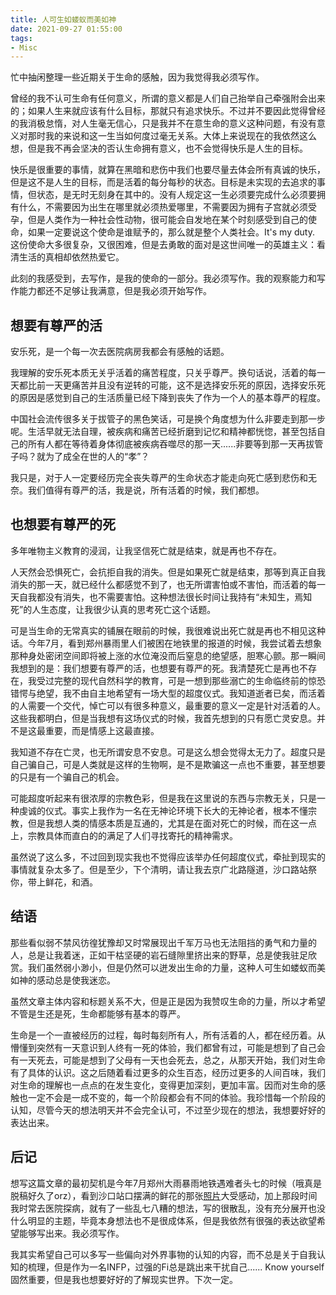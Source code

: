 ```yaml
---
title: 人可生如蝼蚁而美如神
date: 2021-09-27 01:55:00
tags:
- Misc
---
```


忙中抽闲整理一些近期关于生命的感触，因为我觉得我必须写作。

曾经的我不认可生命有任何意义，所谓的意义都是人们自己抬举自己牵强附会出来的；如果人生来就应该有什么目标，那就只有追求快乐。不过并不要因此觉得曾经的我消极怠惰，对人生毫无信心，只是我并不在意生命的意义这种问题，有没有意义对那时我的来说和这一生当如何度过毫无关系。大体上来说现在的我依然这么想，但是我不再会坚决的否认生命拥有意义，也不会觉得快乐是人生的目标。

快乐是很重要的事情，就算在黑暗和悲伤中我们也要尽量去体会所有真诚的快乐，但是这不是人生的目标，而是活着的每分每秒的状态。目标是未实现的去追求的事情，但状态，是无时无刻身在其中的。没有人规定这一生必须要完成什么必须要拥有什么，不需要因为出生在哪里就必须热爱哪里，不需要因为拥有子宫就必须受孕，但是人类作为一种社会性动物，很可能会自发地在某个时刻感受到自己的使命，如果一定要说这个使命是谁赋予的，那么就是整个人类社会。It's my duty. 这份使命大多很复杂，又很困难，但是去勇敢的面对是这世间唯一的英雄主义：看清生活的真相却依然热爱它。

此刻的我感受到，去写作，是我的使命的一部分。我必须写作。我的观察能力和写作能力都还不足够让我满意，但是我必须开始写作。

## 想要有尊严的活

安乐死，是一个每一次去医院病房我都会有感触的话题。

我理解的安乐死本质无关乎活着的痛苦程度，只关乎尊严。换句话说，活着的每一天都比前一天更痛苦并且没有逆转的可能，这不是选择安乐死的原因，选择安乐死的原因是感觉到自己的生活质量已经下降到丧失了作为一个人的基本尊严的程度。

中国社会流传很多关于拔管子的黑色笑话，可是换个角度想为什么非要走到那一步呢。生活早就无法自理，被疾病和痛苦已经折磨到记忆和精神都恍惚，甚至包括自己的所有人都在等待着身体彻底被疾病吞噬尽的那一天......非要等到那一天再拔管子吗？就为了成全在世的人的“孝”？

我只是，对于人一定要经历完全丧失尊严的生命状态才能走向死亡感到悲伤和无奈。我们值得有尊严的活，我是说，所有活着的时候，我们都想。

## 也想要有尊严的死

多年唯物主义教育的浸润，让我坚信死亡就是结束，就是再也不存在。

人天然会恐惧死亡，会抗拒自我的消失。但是如果死亡就是结束，那等到真正自我消失的那一天，就已经什么都感觉不到了，也无所谓害怕或不害怕，而活着的每一天自我都没有消失，也不需要害怕。这种想法很长时间让我持有“未知生，焉知死”的人生态度，让我很少认真的思考死亡这个话题。

可是当生命的无常真实的铺展在眼前的时候，我很难说出死亡就是再也不相见这种话。今年7月，看到郑州暴雨里人们被困在地铁里的报道的时候，我尝试着去想象那种身处密闭空间即将被上涨的水位淹没而后窒息的绝望感，胆寒心颤。那一瞬间我想到的是：我们想要有尊严的活，也想要有尊严的死。我清楚死亡是再也不存在，我受过完整的现代自然科学的教育，可是一想到那些溺亡的生命临终前的惊恐错愕与绝望，我不由自主地希望有一场大型的超度仪式。我知道逝者已矣，而活着的人需要一个交代，悼亡可以有很多种意义，最重要的意义一定是针对活着的人。这些我都明白，但是当我想有这场仪式的时候，我首先想到的只有愿亡灵安息。并不是这最重要，而是情感上这最直接。

我知道不存在亡灵，也无所谓安息不安息。可是这么想会觉得太无力了。超度只是自己骗自己，可是人类就是这样的生物啊，是不是欺骗这一点也不重要，甚至想要的只是有一个骗自己的机会。

可能超度听起来有很浓厚的宗教色彩，但是我在这里说的东西与宗教无关，只是一种虔诚的仪式。事实上我作为一名在无神论环境下长大的无神论者，根本不懂宗教，但是我想人类的情感本质是互通的，尤其是在面对死亡的时候，而在这一点上，宗教具体而直白的的满足了人们寻找寄托的精神需求。

虽然说了这么多，不过回到现实我也不觉得应该举办任何超度仪式，牵扯到现实的事情就复杂太多了。但是至少，下个清明，请让我去京广北路隧道，沙口路站祭你，带上鲜花，和酒。

## 结语

那些看似弱不禁风彷徨犹豫却又时常展现出千军万马也无法阻挡的勇气和力量的人，总是让我着迷，正如干枯坚硬的岩石缝隙里挤出来的野草，总是使我驻足欣赏。我们虽然弱小渺小，但是仍然可以迸发出生命的力量，这种人可生如蝼蚁而美如神的感动总是使我迷恋。

虽然文章主体内容和标题关系不大，但是正是因为我赞叹生命的力量，所以才希望不管是生还是死，生命都能够有基本的尊严。

生命是一个一直被经历的过程，每时每刻所有人，所有活着的人，都在经历着。从懵懂到突然有一天意识到人终有一死的体验，我们都曾有过，可能是想到了自己会有一天死去，可能是想到了父母有一天也会死去，总之，从那天开始，我们对生命有了具体的认识。这之后随着看过更多的众生百态，经历过更多的人间百味，我们对生命的理解也一点点的在发生变化，变得更加深刻，更加丰富。因而对生命的感触也一定不会是一成不变的，每一个阶段都会有不同的体验。我珍惜每一个阶段的认知，尽管今天的想法明天并不会完全认可，不过至少现在的想法，我想要好好的表达出来。

## 后记

想写这篇文章的最初契机是今年7月郑州大雨暴雨地铁遇难者头七的时候（哦真是脱稿好久了orz），看到沙口站口摆满的鲜花的那张[照片](https://ipfs.subutai.io/ipfs/QmWreZnTeYNVqgcVpXPuDeTDwRuRx2GzpjvxRkLtvSaFYY/E7TypltXIAIyXIZ.jpg)大受感动，加上那段时间我时常去医院探病，就有了一些乱七八糟的想法，写的很散乱，没有充分展开也没什么明显的主题，毕竟本身想法也不是很成体系，但是我依然有很强的表达欲望希望能够写出来。我必须写作。

我其实希望自己可以多写一些偏向对外界事物的认知的内容，而不总是关于自我认知的梳理，但是作为一名INFP，过强的Fi总是跳出来干扰自己...... Know yourself 固然重要，但是我也想要好好的了解现实世界。下次一定。
